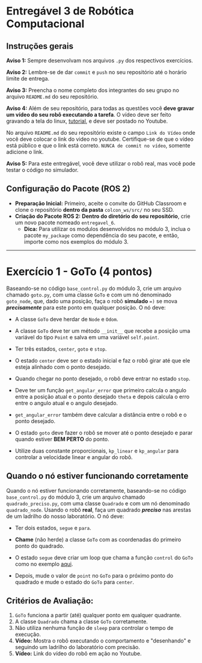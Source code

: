 # Entregável 3 de Robótica Computacional

## Instruções gerais

**Aviso 1:** Sempre desenvolvam nos arquivos `.py` dos respectivos exercícios.

**Aviso 2:** Lembre-se de dar `commit` e `push` no seu repositório até o horário limite de entrega.

**Aviso 3:** Preencha o nome completo dos integrantes do seu grupo no arquivo `README.md` do seu repositório.

**Aviso 4:** Além de seu repositório, para todas as questões você **deve gravar um vídeo do seu robô executando a tarefa**. O vídeo deve ser feito gravando a tela do linux, [tutorial](https://insper.github.io/robotica-computacional/screen_record/), e deve ser postado no Youtube. 

No arquivo `README.md` do seu repositório existe o campo `Link do Vídeo` onde você deve colocar o link do video no youtube. Certifique-se de que o vídeo está público e que o link está correto. `NUNCA de commit no vídeo`, somente adicione o link.

**Aviso 5:** Para este entregável, você deve utilizar o robô real, mas você pode testar o código no simulador.

## Configuração do Pacote (ROS 2)

- **Preparação Inicial:** Primeiro, aceite o convite do GitHub Classroom e clone o repositório **dentro da pasta** `colcon_ws/src/` no seu SSD.
- **Criação do Pacote ROS 2:** **Dentro do diretório do seu repositório**, crie um novo pacote nomeado `entregavel_6`.
    - **Dica:** Para utilizar os modulos desenvolvidos no módulo 3, inclua o pacote `my_package` como dependência do seu pacote, e então, importe como nos exemplos do módulo 3.

____________________________________________________________________

# Exercício 1 - GoTo (4 pontos)
Baseando-se no código `base_control.py` do módulo 3, crie um arquivo chamado `goto.py`, com uma classe `GoTo` e com um nó denominado `goto_node`, que, dado uma posição, faça o robô **simulado** `=)` se mova ***precisamente*** para este ponto em qualquer posição. O nó deve:

* A classe `GoTo` deve herdar de `Node` e `Odom`.

* A classe `GoTo` deve ter um método `__init__` que recebe a posição uma variável do tipo `Point` e salva em uma variável `self.point`.

* Ter três estados, `center`, `goto` e `stop`.

* O estado `center` deve ser o estado inicial e faz o robô girar até que ele esteja alinhado com o ponto desejado.

* Quando chegar no ponto desejado, o robô deve entrar no estado `stop`.

* Deve ter um função `get_angular_error` que primeiro calcula o angulo entre a posição atual e o ponto desejado `theta` e depois calcula o erro entre o angulo atual e o angulo desejado.

* `get_angular_error` também deve calcular a distância entre o robô e o ponto desejado.

* O estado `goto` deve fazer o robô se mover até o ponto desejado e parar quando estiver **BEM PERTO** do ponto.

* Utilize duas constante proporcionais, `kp_linear` e `kp_angular` para controlar a velocidade linear e angular do robô.

## Quando o nó estiver funcionando corretamente

Quando o nó estiver funcionando corretamente, baseando-se no código `base_control.py` do módulo 3, crie um arquivo chamado `quadrado_preciso.py`, com uma classe `Quadrado` e com um nó denominado `quadrado_node`. Usando o robô **real**, faça um quadrado ***preciso*** nas arestas de um ladrilho do nosso laboratório. O nó deve:

* Ter dois estados, `segue` e `para`.

* **Chame** (não herde) a classe `GoTo` com as coordenadas do primeiro ponto do quadrado.

* O estado `segue` deve criar um loop que chama a função `control` do `GoTo` como no exemplo [aqui](../util/run_rotate2.py).

* Depois, mude o valor de `point` no `GoTo` para o próximo ponto do quadrado e mude o estado do `GoTo` para `center`.

## Critérios de Avaliação:

1. `GoTo` funciona a partir (até) qualquer ponto em qualquer quadrante.
2. A classe `Quadrado` chama a classe `GoTo` corretamente.
3. Não utiliza nenhuma função de `sleep` para controlar o tempo de execução.
4. **Vídeo:** Mostra o robô executando o comportamento e "desenhando" e seguindo um ladrilho do laboratório com precisão.
5. **Vídeo:** Link do vídeo do robô em ação no Youtube.